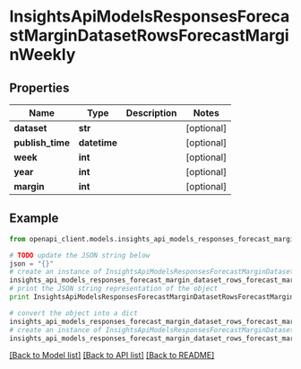 # InsightsApiModelsResponsesForecastMarginDatasetRowsForecastMarginWeekly


## Properties
Name | Type | Description | Notes
------------ | ------------- | ------------- | -------------
**dataset** | **str** |  | [optional] 
**publish_time** | **datetime** |  | [optional] 
**week** | **int** |  | [optional] 
**year** | **int** |  | [optional] 
**margin** | **int** |  | [optional] 

## Example

```python
from openapi_client.models.insights_api_models_responses_forecast_margin_dataset_rows_forecast_margin_weekly import InsightsApiModelsResponsesForecastMarginDatasetRowsForecastMarginWeekly

# TODO update the JSON string below
json = "{}"
# create an instance of InsightsApiModelsResponsesForecastMarginDatasetRowsForecastMarginWeekly from a JSON string
insights_api_models_responses_forecast_margin_dataset_rows_forecast_margin_weekly_instance = InsightsApiModelsResponsesForecastMarginDatasetRowsForecastMarginWeekly.from_json(json)
# print the JSON string representation of the object
print InsightsApiModelsResponsesForecastMarginDatasetRowsForecastMarginWeekly.to_json()

# convert the object into a dict
insights_api_models_responses_forecast_margin_dataset_rows_forecast_margin_weekly_dict = insights_api_models_responses_forecast_margin_dataset_rows_forecast_margin_weekly_instance.to_dict()
# create an instance of InsightsApiModelsResponsesForecastMarginDatasetRowsForecastMarginWeekly from a dict
insights_api_models_responses_forecast_margin_dataset_rows_forecast_margin_weekly_form_dict = insights_api_models_responses_forecast_margin_dataset_rows_forecast_margin_weekly.from_dict(insights_api_models_responses_forecast_margin_dataset_rows_forecast_margin_weekly_dict)
```
[[Back to Model list]](../README.md#documentation-for-models) [[Back to API list]](../README.md#documentation-for-api-endpoints) [[Back to README]](../README.md)


